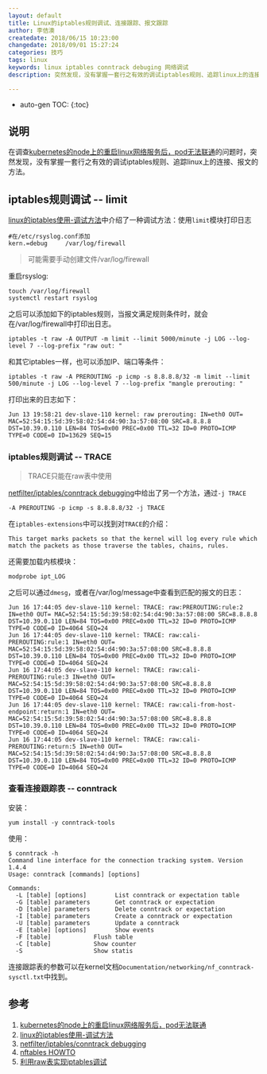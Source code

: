 ```yaml
---
layout: default
title: Linux的iptables规则调试、连接跟踪、报文跟踪
author: 李佶澳
createdate: 2018/06/15 10:23:00
changedate: 2018/09/01 15:27:24
categories: 技巧
tags: linux
keywords: linux iptables conntrack debuging 网络调试
description: 突然发现，没有掌握一套行之有效的调试iptables规则、追踪linux上的连接、报文的方法

---
```


* auto-gen TOC:
{:toc}

## 说明

在调查[kubernetes的node上的重启linux网络服务后，pod无法联通][1]的问题时，突然发现，没有掌握一套行之有效的调试iptables规则、追踪linux上的连接、报文的方法。

## iptables规则调试 -- limit

[linux的iptables使用-调试方法][2]中介绍了一种调试方法：使用`limit`模块打印日志

	#在/etc/rsyslog.conf添加
	kern.=debug     /var/log/firewall

>可能需要手动创建文件/var/log/firewall

重启rsyslog:

	touch /var/log/firewall
	systemctl restart rsyslog

之后可以添加如下的iptables规则，当报文满足规则条件时，就会在/var/log/firewall中打印出日志。

	iptables -t raw -A OUTPUT -m limit --limit 5000/minute -j LOG --log-level 7 --log-prefix "raw out: "

和其它iptables一样，也可以添加IP、端口等条件：

	iptables -t raw -A PREROUTING -p icmp -s 8.8.8.8/32 -m limit --limit 500/minute -j LOG --log-level 7 --log-prefix "mangle prerouting: "

打印出来的日志如下：

	Jun 13 19:58:21 dev-slave-110 kernel: raw prerouting: IN=eth0 OUT= MAC=52:54:15:5d:39:58:02:54:d4:90:3a:57:08:00 SRC=8.8.8.8 DST=10.39.0.110 LEN=84 TOS=0x00 PREC=0x00 TTL=32 ID=0 PROTO=ICMP TYPE=0 CODE=0 ID=13629 SEQ=15

### iptables规则调试 -- TRACE

>TRACE只能在raw表中使用

[netfilter/iptables/conntrack debugging][3]中给出了另一个方法，通过`-j TRACE`

	-A PREROUTING -p icmp -s 8.8.8.8/32 -j TRACE

在`iptables-extensions`中可以找到对`TRACE`的介绍：

	This target marks packets so that the kernel will log every rule which match the packets as those traverse the tables, chains, rules.

还需要加载内核模块：

	modprobe ipt_LOG

之后可以通过`dmesg`，或者在/var/log/message中查看到匹配的报文的日志：

	Jun 16 17:44:05 dev-slave-110 kernel: TRACE: raw:PREROUTING:rule:2 IN=eth0 OUT= MAC=52:54:15:5d:39:58:02:54:d4:90:3a:57:08:00 SRC=8.8.8.8 DST=10.39.0.110 LEN=84 TOS=0x00 PREC=0x00 TTL=32 ID=0 PROTO=ICMP TYPE=0 CODE=0 ID=4064 SEQ=24
	Jun 16 17:44:05 dev-slave-110 kernel: TRACE: raw:cali-PREROUTING:rule:1 IN=eth0 OUT= MAC=52:54:15:5d:39:58:02:54:d4:90:3a:57:08:00 SRC=8.8.8.8 DST=10.39.0.110 LEN=84 TOS=0x00 PREC=0x00 TTL=32 ID=0 PROTO=ICMP TYPE=0 CODE=0 ID=4064 SEQ=24
	Jun 16 17:44:05 dev-slave-110 kernel: TRACE: raw:cali-PREROUTING:rule:3 IN=eth0 OUT= MAC=52:54:15:5d:39:58:02:54:d4:90:3a:57:08:00 SRC=8.8.8.8 DST=10.39.0.110 LEN=84 TOS=0x00 PREC=0x00 TTL=32 ID=0 PROTO=ICMP TYPE=0 CODE=0 ID=4064 SEQ=24
	Jun 16 17:44:05 dev-slave-110 kernel: TRACE: raw:cali-from-host-endpoint:return:1 IN=eth0 OUT= MAC=52:54:15:5d:39:58:02:54:d4:90:3a:57:08:00 SRC=8.8.8.8 DST=10.39.0.110 LEN=84 TOS=0x00 PREC=0x00 TTL=32 ID=0 PROTO=ICMP TYPE=0 CODE=0 ID=4064 SEQ=24
	Jun 16 17:44:05 dev-slave-110 kernel: TRACE: raw:cali-PREROUTING:return:5 IN=eth0 OUT= MAC=52:54:15:5d:39:58:02:54:d4:90:3a:57:08:00 SRC=8.8.8.8 DST=10.39.0.110 LEN=84 TOS=0x00 PREC=0x00 TTL=32 ID=0 PROTO=ICMP TYPE=0 CODE=0 ID=4064 SEQ=24

### 查看连接跟踪表 -- conntrack

安装：

	yum install -y conntrack-tools

使用：

	$ conntrack -h
	Command line interface for the connection tracking system. Version 1.4.4
	Usage: conntrack [commands] [options]
	
	Commands:
	  -L [table] [options]        List conntrack or expectation table
	  -G [table] parameters       Get conntrack or expectation
	  -D [table] parameters       Delete conntrack or expectation
	  -I [table] parameters       Create a conntrack or expectation
	  -U [table] parameters       Update a conntrack
	  -E [table] [options]        Show events
	  -F [table]            Flush table
	  -C [table]            Show counter
	  -S                    Show statis

连接跟踪表的参数可以在kernel文档`Documentation/networking/nf_conntrack-sysctl.txt`中找到。

## 参考

1. [kubernetes的node上的重启linux网络服务后，pod无法联通][1]
2. [linux的iptables使用-调试方法][2]
3. [netfilter/iptables/conntrack debugging][3]
4. [nftables HOWTO][4]
5. [利用raw表实现iptables调试][5]

[1]: http://www.lijiaocn.com/%E9%97%AE%E9%A2%98/2018/06/12/Kubernetes-network-restart-not-avalible.html "kubernetes的node上的重启linux网络服务后，pod无法联通" 
[2]: http://www.lijiaocn.com/%E6%8A%80%E5%B7%A7/2014/04/16/linux-net-iptables.html#%E8%B0%83%E8%AF%95%E6%96%B9%E6%B3%95 "linux的iptables使用-调试方法"
[3]: https://strlen.de/talks/nfdebug.pdf "netfilter/iptables/conntrack debugging"
[4]: https://wiki.nftables.org/wiki-nftables/index.php/Main_Page "nftables HOWTO"
[5]: http://www.360doc.com/content/14/1009/11/2633_415482198.shtml "利用raw表实现iptables调试"
